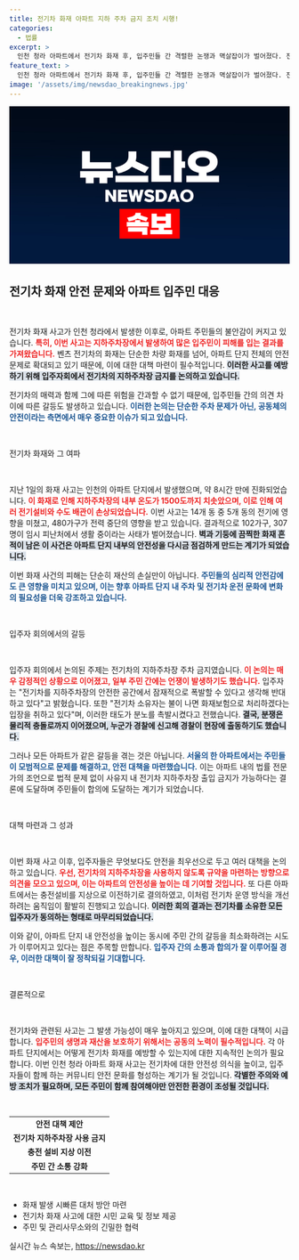 ```yaml
---
title: 전기차 화재 아파트 지하 주차 금지 조치 시행!
categories:
  - 법률
excerpt: >
  인천 청라 아파트에서 전기차 화재 후, 입주민들 간 격렬한 논쟁과 멱살잡이가 벌어졌다. 전기차의 지하주차금지 대책을 두고 갈등이 고조되며, 경찰 출동까지 이른 상황. 소송 가능성까지 제기된 이 사태의 결말은 과연?
feature_text: >
  인천 청라 아파트에서 전기차 화재 후, 입주민들 간 격렬한 논쟁과 멱살잡이가 벌어졌다. 전기차의 지하주차금지 대책을 두고 갈등이 고조되며, 경찰 출동까지 이른 상황. 소송 가능성까지 제기된 이 사태의 결말은 과연?
image: '/assets/img/newsdao_breakingnews.jpg'
---
```


<p><img src="/assets/img/newsdao_breakingnews.jpg" alt="bookingtag 속보" /></p>

<h2 data-ke-size="size26">전기차 화재 안전 문제와 아파트 입주민 대응</h2>

<p data-ke-size="size16">&nbsp;</p>

<p>전기차 화재 사고가 인천 청라에서 발생한 이후로, 아파트 주민들의 불안감이 커지고 있습니다. <b><span style="color: #ee2323;">특히, 이번 사고는 지하주차장에서 발생하여 많은 입주민이 피해를 입는 결과를 가져왔습니다.</span></b> 벤츠 전기차의 화재는 단순한 차량 화재를 넘어, 아파트 단지 전체의 안전 문제로 확대되고 있기 때문에, 이에 대한 대책 마련이 필수적입니다. <b><span style="background-color: #21538527;">이러한 사고를 예방하기 위해 입주자회에서 전기차의 지하주차장 금지를 논의하고 있습니다.</span></b> </p>

<p>전기차의 매력과 함께 그에 따른 위험을 간과할 수 없기 때문에, 입주민들 간의 의견 차이에 따른 갈등도 발생하고 있습니다. <b><span style="color: #1a5490;">이러한 논의는 단순한 주차 문제가 아닌, 공동체의 안전이라는 측면에서 매우 중요한 이슈가 되고 있습니다.</span></b>   </p>

<p data-ke-size="size16">&nbsp;</p>

<p>전기차 화재와 그 여파</p>

<p data-ke-size="size16">&nbsp;</p>

<p>지난 1일의 화재 사고는 인천의 아파트 단지에서 발생했으며, 약 8시간 만에 진화되었습니다. <b><span style="color: #ee2323;">이 화재로 인해 지하주차장의 내부 온도가 1500도까지 치솟았으며, 이로 인해 여러 전기설비와 수도 배관이 손상되었습니다.</span></b> 이번 사고는 14개 동 중 5개 동의 전기에 영향을 미쳤고, 480가구가 전력 중단의 영향을 받고 있습니다. 결과적으로 102가구, 307명이 임시 피난처에서 생활 중이라는 사태가 벌어졌습니다. <b><span style="background-color: #21538527;">벽과 기둥에 끔찍한 화재 흔적이 남은 이 사건은 아파트 단지 내부의 안전성을 다시금 점검하게 만드는 계기가 되었습니다.</span></b> </p>

<p>이번 화재 사건의 피해는 단순히 재산의 손실만이 아닙니다. <b><span style="color: #1a5490;">주민들의 심리적 안전감에도 큰 영향을 미치고 있으며, 이는 향후 아파트 단지 내 주차 및 전기차 운전 문화에 변화의 필요성을 더욱 강조하고 있습니다.</span></b></p>

<p data-ke-size="size16">&nbsp;</p>

<p>입주자 회의에서의 갈등</p>

<p data-ke-size="size16">&nbsp;</p>

<p>입주자 회의에서 논의된 주제는 전기차의 지하주차장 주차 금지였습니다. <b><span style="color: #ee2323;">이 논의는 매우 감정적인 상황으로 이어졌고, 일부 주민 간에는 언쟁이 발생하기도 했습니다.</span></b> 입주자는 "전기차를 지하주차장의 안전한 공간에서 잠재적으로 폭발할 수 있다고 생각해 반대하고 있다"고 밝혔습니다. 또한 "전기차 소유자는 불이 나면 화재보험으로 처리하겠다는 입장을 취하고 있다"며, 이러한 태도가 분노를 촉발시켰다고 전했습니다. <b><span style="background-color: #21538527;">결국, 분쟁은 물리적 충돌로까지 이어졌으며, 누군가 경찰에 신고해 경찰이 현장에 출동하기도 했습니다.</span></b></p>

<p>그러나 모든 아파트가 같은 갈등을 겪는 것은 아닙니다. <b><span style="color: #1a5490;">서울의 한 아파트에서는 주민들이 모범적으로 문제를 해결하고, 안전 대책을 마련했습니다.</span></b> 이는 아파트 내의 법률 전문가의 조언으로 법적 문제 없이 사유지 내 전기차 지하주차장 출입 금지가 가능하다는 결론에 도달하며 주민들이 합의에 도달하는 계기가 되었습니다.</p>

<p data-ke-size="size16">&nbsp;</p>

<p>대책 마련과 그 성과</p>

<p data-ke-size="size16">&nbsp;</p>

<p>이번 화재 사고 이후, 입주자들은 무엇보다도 안전을 최우선으로 두고 여러 대책을 논의하고 있습니다. <b><span style="color: #ee2323;">우선, 전기차의 지하주차장을 사용하지 않도록 규약을 마련하는 방향으로 의견을 모으고 있으며, 이는 아파트의 안전성을 높이는 데 기여할 것입니다.</span></b> 또 다른 아파트에서는 충전설비를 지상으로 이전하기로 결의하였고, 이처럼 전기차 운영 방식을 개선하려는 움직임이 활발히 진행되고 있습니다. <b><span style="background-color: #21538527;">이러한 회의 결과는 전기차를 소유한 모든 입주자가 동의하는 형태로 마무리되었습니다.</span></b> </p>

<p>이와 같이, 아파트 단지 내 안전성을 높이는 동시에 주민 간의 갈등을 최소화하려는 시도가 이루어지고 있다는 점은 주목할 만합니다. <b><span style="color: #1a5490;">입주자 간의 소통과 합의가 잘 이루어질 경우, 이러한 대책이 잘 정착되길 기대합니다.</span></b></p>

<p data-ke-size="size16">&nbsp;</p>

<p>결론적으로</p>

<p data-ke-size="size16">&nbsp;</p>

<p>전기차와 관련된 사고는 그 발생 가능성이 매우 높아지고 있으며, 이에 대한 대책이 시급합니다. <b><span style="color: #ee2323;">입주민의 생명과 재산을 보호하기 위해서는 공동의 노력이 필수적입니다.</span></b> 각 아파트 단지에서는 어떻게 전기차 화재를 예방할 수 있는지에 대한 지속적인 논의가 필요합니다. 이번 인천 청라 아파트 화재 사고는 전기차에 대한 안전성 의식을 높이고, 입주자들이 함께 하는 커뮤니티 안전 문화를 형성하는 계기가 될 것입니다. <b><span style="background-color: #21538527;">각별한 주의와 예방 조치가 필요하며, 모든 주민이 함께 참여해야만 안전한 환경이 조성될 것입니다.</span></b></p>

<p data-ke-size="size16">&nbsp;</p>

<table>
    <tr>
        <td style="text-align: center; height: 17px;"><b>안전 대책 제안</b></td>
    </tr>
    <tr>
        <td style="text-align: center; height: 17px;"><b>전기차 지하주차장 사용 금지</b></td>
    </tr>
    <tr>
        <td style="text-align: center; height: 17px;"><b>충전 설비 지상 이전</b></td>
    </tr>
    <tr>
        <td style="text-align: center; height: 17px;"><b>주민 간 소통 강화</b></td>
    </tr>
</table>

<p data-ke-size="size16">&nbsp;</p>

<ul>
    <li>화재 발생 시빠른 대처 방안 마련</li>
    <li>전기차 화재 사고에 대한 시민 교육 및 정보 제공</li>
    <li>주민 및 관리사무소와의 긴밀한 협력</li>
</ul>
실시간 뉴스 속보는, <a href="https://newsdao.kr" rel="dofollow">https://newsdao.kr</a>


